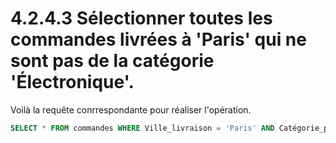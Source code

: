 # 4.2.4.3 Sélectionner toutes les commandes livrées à 'Paris' qui ne sont pas de la catégorie 'Électronique'.

Voilà la requête conrrespondante pour réaliser l'opération.

```sql
SELECT * FROM commandes WHERE Ville_livraison = 'Paris' AND Catégorie_produit != 'Électronique';
```